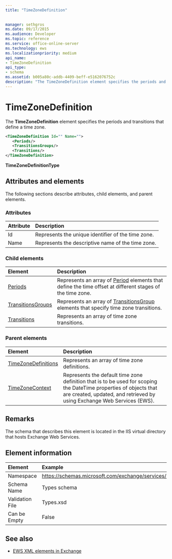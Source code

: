 ```yaml
---
title: "TimeZoneDefinition"
 
 
manager: sethgros
ms.date: 09/17/2015
ms.audience: Developer
ms.topic: reference
ms.service: office-online-server
ms.technology: ews
ms.localizationpriority: medium
api_name:
- TimeZoneDefinition
api_type:
- schema
ms.assetid: b005a80c-addb-4409-beff-e5162076752c
description: "The TimeZoneDefinition element specifies the periods and transitions that define a time zone."
---
```


# TimeZoneDefinition

The **TimeZoneDefinition** element specifies the periods and transitions that define a time zone. 
  
```XML
<TimeZoneDefinition Id="" Name="">
   <Periods/>
   <TransitionsGroups/>
   <Transitions/>
</TimeZoneDefinition>

```

 **TimeZoneDefinitionType**
## Attributes and elements

The following sections describe attributes, child elements, and parent elements.
  
### Attributes

|**Attribute**|**Description**|
|:-----|:-----|
|Id  <br/> |Represents the unique identifier of the time zone.  <br/> |
|Name  <br/> |Represents the descriptive name of the time zone.  <br/> |
   
### Child elements

|**Element**|**Description**|
|:-----|:-----|
|[Periods](periods.md) <br/> |Represents an array of [Period](period.md) elements that define the time offset at different stages of the time zone.  <br/> |
|[TransitionsGroups](transitionsgroups.md) <br/> |Represents an array of [TransitionsGroup](transitionsgroup.md) elements that specify time zone transitions.  <br/> |
|[Transitions](transitions.md) <br/> |Represents an array of time zone transitions.  <br/> |
   
### Parent elements

|**Element**|**Description**|
|:-----|:-----|
|[TimeZoneDefinitions](timezonedefinitions.md) <br/> |Represents an array of time zone definitions.  <br/> |
|[TimeZoneContext](timezonecontext.md) <br/> |Represents the default time zone definition that is to be used for scoping the DateTime properties of objects that are created, updated, and retrieved by using Exchange Web Services (EWS).  <br/> |
   
## Remarks

The schema that describes this element is located in the IIS virtual directory that hosts Exchange Web Services.
  
## Element information

| Element | Example |
|:-----|:-----|
|Namespace  <br/> |https://schemas.microsoft.com/exchange/services/2006/types  <br/> |
|Schema Name  <br/> |Types schema  <br/> |
|Validation File  <br/> |Types.xsd  <br/> |
|Can be Empty  <br/> |False  <br/> |
   
## See also



- [EWS XML elements in Exchange](ews-xml-elements-in-exchange.md)

